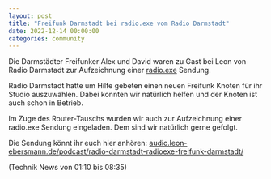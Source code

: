 ```yaml
---
layout: post
title: "Freifunk Darmstadt bei radio.exe vom Radio Darmstadt"
date: 2022-12-14 00:00:00
categories: community
---
```


Die Darmstädter Freifunker Alex und David waren zu Gast bei Leon von Radio Darmstadt zur Aufzeichnung
einer [radio.exe](https://www.radiodarmstadt.de/sendungen/unterhaltungsredaktion/radioexe.html) Sendung.

<!--*-->

Radio Darmstadt hatte um Hilfe gebeten einen neuen Freifunk Knoten für ihr Studio auszuwählen.
Dabei konnten wir natürlich helfen und der Knoten ist auch schon in Betrieb.

Im Zuge des Router-Tauschs wurden wir auch zur Aufzeichnung einer radio.exe Sendung eingeladen. Dem sind wir natürlich gerne gefolgt.

Die Sendung könnt ihr euch hier anhören: [audio.leon-ebersmann.de/podcast/radio-darmstadt-radioexe-freifunk-darmstadt/](https://audio.leon-ebersmann.de/podcast/radio-darmstadt-radioexe-freifunk-darmstadt/)

(Technik News von 01:10 bis 08:35)
